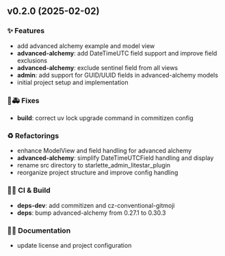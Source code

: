 ## v0.2.0 (2025-02-02)

### ✨ Features

- add advanced alchemy example and model view
- **advanced-alchemy**: add DateTimeUTC field support and improve field exclusions
- **advanced-alchemy**: exclude sentinel field from all views
- **admin**: add support for GUID/UUID fields in advanced-alchemy models
- initial project setup and implementation

### 🐛🚑️ Fixes

- **build**: correct uv lock upgrade command in commitizen config

### ♻️ Refactorings

- enhance ModelView and field handling for advanced alchemy
- **advanced-alchemy**: simplify DateTimeUTCField handling and display
- rename src directory to starlette_admin_litestar_plugin
- reorganize project structure and improve config handling

### 💚👷 CI & Build

- **deps-dev**: add commitizen and cz-conventional-gitmoji
- **deps**: bump advanced-alchemy from 0.27.1 to 0.30.3

### 📝💡 Documentation

- update license and project configuration
